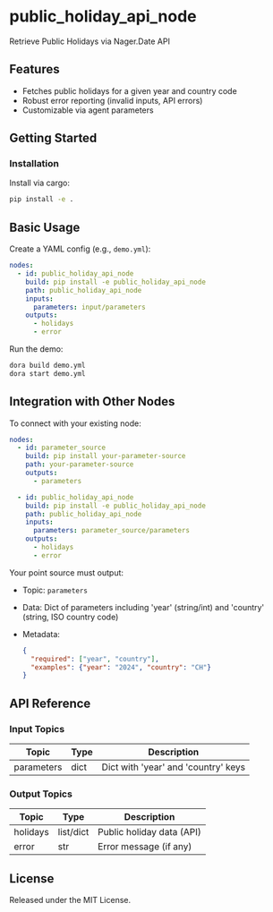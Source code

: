# public_holiday_api_node

Retrieve Public Holidays via Nager.Date API

## Features
- Fetches public holidays for a given year and country code
- Robust error reporting (invalid inputs, API errors)
- Customizable via agent parameters

## Getting Started

### Installation
Install via cargo:
```bash
pip install -e .
```

## Basic Usage

Create a YAML config (e.g., `demo.yml`):

```yaml
nodes:
  - id: public_holiday_api_node
    build: pip install -e public_holiday_api_node
    path: public_holiday_api_node
    inputs:
      parameters: input/parameters
    outputs:
      - holidays
      - error
```

Run the demo:

```bash
dora build demo.yml
dora start demo.yml
```


## Integration with Other Nodes

To connect with your existing node:

```yaml
nodes:
  - id: parameter_source
    build: pip install your-parameter-source
    path: your-parameter-source
    outputs:
      - parameters

  - id: public_holiday_api_node
    build: pip install -e public_holiday_api_node
    path: public_holiday_api_node
    inputs:
      parameters: parameter_source/parameters
    outputs:
      - holidays
      - error
```

Your point source must output:

* Topic: `parameters`
* Data: Dict of parameters including 'year' (string/int) and 'country' (string, ISO country code)
* Metadata:

  ```json
  {
    "required": ["year", "country"],
    "examples": {"year": "2024", "country": "CH"}
  }
  ```

## API Reference

### Input Topics

| Topic      | Type        | Description                         |
| ---------- | ----------- | ----------------------------------- |
| parameters | dict        | Dict with 'year' and 'country' keys |

### Output Topics

| Topic    | Type        | Description                 |
| -------- | ----------- | --------------------------- |
| holidays | list/dict   | Public holiday data (API)   |
| error    | str         | Error message (if any)      |


## License

Released under the MIT License.
